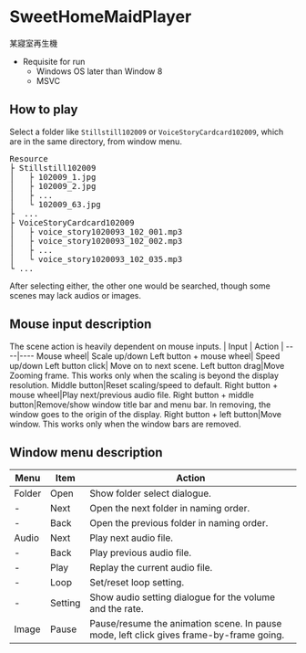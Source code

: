 # SweetHomeMaidPlayer
某寢室再生機  
- Requisite for run
  - Windows OS later than Window 8
  - MSVC
 
## How to play

Select a folder like `Stillstill102009` or `VoiceStoryCardcard102009`, which are in the same directory, from window menu.
<pre>
Resource
├ Stillstill102009
│   ├ 102009_1.jpg
│   ├ 102009_2.jpg
│   ├ ...
│   └ 102009_63.jpg
├  ...
├ VoiceStoryCardcard102009
│   ├ voice_story1020093_102_001.mp3
│   ├ voice_story1020093_102_002.mp3
│   ├ ...
│   └ voice_story1020093_102_035.mp3
└ ...
</pre>

After selecting either, the other one would be searched, though some scenes may lack audios or images.

## Mouse input description

The scene action is heavily dependent on mouse inputs.
| Input | Action |
----|---- 
Mouse wheel| Scale up/down
Left button + mouse wheel| Speed up/down
Left button click| Move on to next scene.
Left button drag|Move Zooming frame. This works only when the scaling is beyond the display resolution.
Middle button|Reset scaling/speed to default.
Right button + mouse wheel|Play next/previous audio file.
Right button + middle button|Remove/show window title bar and menu bar. In removing, the window goes to the origin of the display.
Right button + left button|Move window. This works only when the window bars are removed.

## Window menu description

| Menu | Item | Action |
----|---- |---- 
Folder| Open| Show folder select dialogue.
 -| Next| Open the next folder in naming order.
 -| Back| Open the previous folder in naming order.
Audio| Next| Play next audio file.
 -| Back| Play previous audio file.
 -| Play| Replay the current audio file.
 -| Loop| Set/reset loop setting.
 -| Setting| Show audio setting dialogue for the volume and the rate.
Image| Pause| Pause/resume the animation scene. In pause mode, left click gives frame-by-frame going.
